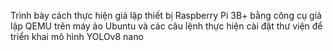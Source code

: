 Trình bày cách thực hiện giả lập thiết bị Raspberry Pi 3B+ bằng công cụ giả lập QEMU trên máy ảo Ubuntu và các câu lệnh thực hiện cài đặt thư viện để triển khai mô hình YOLOv8 nano

